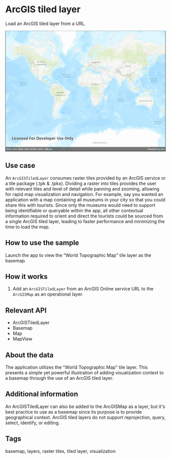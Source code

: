 # ArcGIS tiled layer

Load an ArcGIS tiled layer from a URL.

![Image of ArcGIS tiled layer URL](arcgistiledlayerurl.jpg)

## Use case

An `ArcGISTiledLayer` consumes raster tiles provided by an ArcGIS service or a tile package (.tpk & .tpkx). Dividing a raster into tiles provides the user with relevant tiles and level of detail while panning and zooming, allowing for rapid map visualization and navigation. For example, say you wanted an application with a map containing all museums in your city so that you could share this with tourists. Since only the museums would need to support being identifiable or queryable within the app, all other contextual information required to orient and direct the tourists could be sourced from a single ArcGIS tiled layer, leading to faster performance and minimizing the time to load the map.

## How to use the sample

Launch the app to view the "World Topographic Map" tile layer as the basemap.

## How it works

1. Add an `ArcGISTiledLayer` from an ArcGIS Online service URL to the `ArcGISMap` as an operational layer.

## Relevant API

* ArcGISTiledLayer
* Basemap
* Map
* MapView

## About the data

The application utilizes the "World Topographic Map" tile layer. This presents a simple yet powerful illustration of adding visualization context to a basemap through the use of an ArcGIS tiled layer.

## Additional information

An ArcGISTiledLayer can also be added to the ArcGISMap as a layer, but it's best practice to use as a basemap since its purpose is to provide geographical context. ArcGIS tiled layers do not support reprojection, query, select, identify, or editing.

## Tags

basemap, layers, raster tiles, tiled layer, visualization
